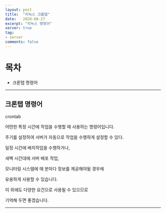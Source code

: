 ```yaml
---
layout: post
title:  "리눅스 크롭탭"
date:   2020-08-27
excerpt: "리눅스 명령어"
server: true
tag:
- server 
comments: false
---
```



# 목차
* 크론탭 명령어

---


## 크론탭 명령어

crontab

어떤한 특정 시간에 작업을 수행할 때 사용하는 명령어입니다.

주기를 설정하여 서버가 자동으로 작업을 수행하게 설정할 수 있다.

일정 시간에 배치작업을 수행하거나,

새벽 시간대에 서버 배포 작업,

모니터링 시스템에 매 분마다 정보를 제공해야될 경우에

유용하게 사용할 수 있습니다.

이 외에도 다양한 요건으로 사용될 수 있으므로

기억해 두면 좋겠습니다.



---




